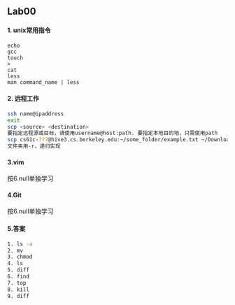 ## Lab00

#### 1. unix常用指令

```shell
echo
gcc
touch
>
cat
less
man command_name | less
```

#### 2. 远程工作

```bash
ssh name@ipaddress
exit
scp <source> <destination>
要指定远程源或目标，请使用username@host:path. 要指定本地目的地，只需使用path
scp cs61c-???@hive3.cs.berkeley.edu:~/some_folder/example.txt ~/Downloads/
文件夹用-r，递归实现
```

#### 3.vim

按6.null单独学习

#### 4.Git

按6.null单独学习

#### 5.答案

```bash
1. ls -a
2. mv
3. chmod
4. ls
5. diff
6. find
7. top
8. kill
9. diff
```

